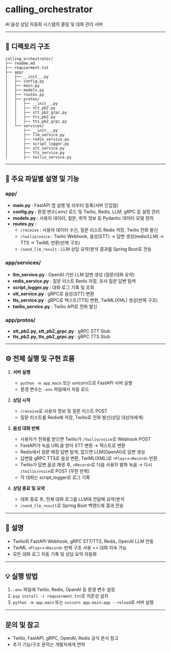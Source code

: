 # calling_orchestrator

AI 음성 상담 자동화 시스템의 콜링 및 대화 관리 서버

---

## 📁 디렉토리 구조

```
calling_orchestrator/
├── readme.md
├── requierment.txt
├── app/
│   ├── __init__.py
│   ├── config.py
│   ├── main.py
│   ├── models.py
│   ├── routes.py
│   ├── protos/
│   │   ├── __init__.py
│   │   ├── stt_pb2.py
│   │   ├── stt_pb2_grpc.py
│   │   ├── tts_pb2.py
│   │   ├── tts_pb2_grpc.py
│   └── services/
│       ├── __init__.py
│       ├── llm_service.py
│       ├── redis_service.py
│       ├── script_logger.py
│       ├── stt_service.py
│       ├── tts_service.py
│       ├── twilio_service.py
```

---

## 📄 주요 파일별 설명 및 기능

### app/

- **main.py** : FastAPI 앱 실행 및 라우터 등록(서버 진입점)
- **config.py** : 환경 변수(.env) 로드 및 Twilio, Redis, LLM, gRPC 등 설정 관리
- **models.py** : 사용자 데이터, 질문, 취약 정보 등 Pydantic 데이터 모델 정의
- **routes.py** :
  - `/receive` : 사용자 데이터 수신, 질문 리스트 Redis 저장, Twilio 전화 발신
  - `/twilio/voice` : Twilio Webhook, 음성(STT) → 답변 생성(redis/LLM) → TTS → TwiML 반환(반복 구조)
  - `/send_llm_result` : LLM 상담 요약/분석 결과를 Spring Boot로 전송

### app/services/

- **llm_service.py** : OpenAI 기반 LLM 답변 생성 (질문/대화 요약)
- **redis_service.py** : 질문 리스트 Redis 저장, 유사 질문 답변 탐색
- **script_logger.py** : 대화 로그 기록 및 조회
- **stt_service.py** : gRPC로 음성(STT) 변환
- **tts_service.py** : gRPC로 텍스트(TTS) 변환, TwiML(XML) 생성(반복 구조)
- **twilio_service.py** : Twilio API로 전화 발신

### app/protos/

- **stt_pb2.py, stt_pb2_grpc.py** : gRPC STT Stub
- **tts_pb2.py, tts_pb2_grpc.py** : gRPC TTS Stub

---

## ⚙️ 전체 실행 및 구현 흐름

1. **서버 실행**

   - `python -m app.main` 또는 uvicorn으로 FastAPI 서버 실행
   - 환경 변수는 `.env` 파일에서 자동 로드

2. **상담 시작**

   - `/receive`로 사용자 정보 및 질문 리스트 POST
   - 질문 리스트를 Redis에 저장, Twilio로 전화 발신(상담 대상자에게)

3. **음성 대화 반복**

   - 사용자가 전화를 받으면 Twilio가 `/twilio/voice`로 Webhook POST
   - FastAPI가 녹음 URL을 받아 STT 변환 → 텍스트로 변환
   - Redis에서 질문 매칭 답변 탐색, 없으면 LLM(OpenAI)로 답변 생성
   - 답변을 gRPC TTS로 음성 변환, TwiML(XML)로 `<Play>`+`<Record>` 반환
   - Twilio가 답변 음성 재생 후, `<Record>`로 다음 사용자 발화 녹음 → 다시 `/twilio/voice`로 POST (무한 반복)
   - 각 대화는 script_logger로 로그 기록

4. **상담 종료 및 요약**
   - 대화 종료 후, 전체 대화 로그를 LLM에 전달해 요약/분석
   - `/send_llm_result`로 Spring Boot 백엔드에 결과 전송

---

## 📝 설명

- Twilio와 FastAPI Webhook, gRPC STT/TTS, Redis, OpenAI LLM 연동
- TwiML `<Play>`+`<Record>` 반복 구조 사용 => 대화 지속 가능
- 모든 대화 로그 자동 기록 및 상담 요약 자동화

---

## 💡 실행 방법

1. `.env` 파일에 Twilio, Redis, OpenAI 등 환경 변수 설정
2. `pip install -r requierment.txt`로 의존성 설치
3. `python -m app.main` 또는 `uvicorn app.main:app --reload`로 서버 실행

---

## 문의 및 참고

- Twilio, FastAPI, gRPC, OpenAI, Redis 공식 문서 참고
- 추가 기능/구조 문의는 개발자에게 연락
